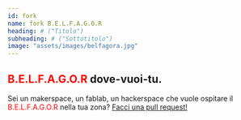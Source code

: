 ```yaml
---
id: fork
name: fork B.E.L.F.A.G.O.R
heading: # ("Titolo")
subheading: # ("Sottotitolo")
image: "assets/images/belfagora.jpg"
---
```



## <font color="red"> B.E.L.F.A.G.O.R </font> dove-vuoi-tu. 

Sei un makerspace, un fablab, un hackerspace che vuole ospitare il <font color="red"> B.E.L.F.A.G.O.R </font> nella tua zona? [Facci una pull request!](https://github.com/FablabTorino/belfagor/pulls)
